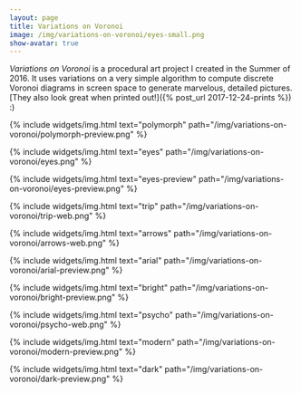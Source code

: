 ```yaml
---
layout: page
title: Variations on Voronoi
image: /img/variations-on-voronoi/eyes-small.png
show-avatar: true
---
```


*Variations on Voronoi* is a procedural art project I created in the Summer of 2016. It uses variations on a very simple algorithm to compute discrete Voronoi diagrams in screen space to generate marvelous, detailed pictures. [They also look great when printed out!]({% post_url 2017-12-24-prints %}) :)

{% include widgets/img.html text="polymorph" path="/img/variations-on-voronoi/polymorph-preview.png" %}

{% include widgets/img.html text="eyes" path="/img/variations-on-voronoi/eyes.png" %}

{% include widgets/img.html text="eyes-preview" path="/img/variations-on-voronoi/eyes-preview.png" %}

{% include widgets/img.html text="trip" path="/img/variations-on-voronoi/trip-web.png" %}

{% include widgets/img.html text="arrows" path="/img/variations-on-voronoi/arrows-web.png" %}

{% include widgets/img.html text="arial" path="/img/variations-on-voronoi/arial-preview.png" %}

{% include widgets/img.html text="bright" path="/img/variations-on-voronoi/bright-preview.png" %}

{% include widgets/img.html text="psycho" path="/img/variations-on-voronoi/psycho-web.png" %}

{% include widgets/img.html text="modern" path="/img/variations-on-voronoi/modern-preview.png" %}

{% include widgets/img.html text="dark" path="/img/variations-on-voronoi/dark-preview.png" %}
